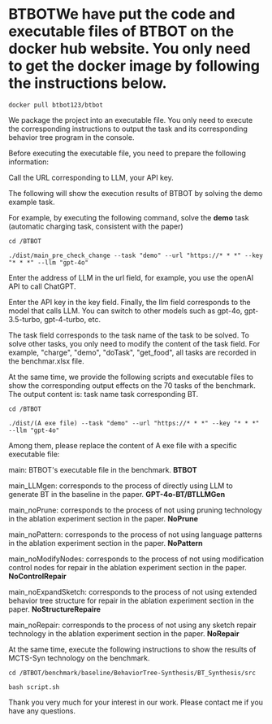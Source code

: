 # BTBOTWe have put the code and executable files of BTBOT on the docker hub website. You only need to get the docker image by following the instructions below.

`docker pull btbot123/btbot`

We package the project into an executable file. You only need to execute the corresponding instructions to output the task and its corresponding behavior tree program in the console.

Before executing the executable file, you need to prepare the following information:

Call the URL corresponding to LLM, your API key.

The following will show the execution results of BTBOT by solving the demo example task.

For example, by executing the following command, solve the **demo** task (automatic charging task, consistent with the paper)

`cd /BTBOT`

`./dist/main_pre_check_change --task "demo" --url "https://* * *" --key "* * *" --llm "gpt-4o"`

Enter the address of LLM in the url field, for example, you use the openAI API to call ChatGPT.

Enter the API key in the key field.
Finally, the llm field corresponds to the model that calls LLM. You can switch to other models such as gpt-4o, gpt-3.5-turbo, gpt-4-turbo, etc.

The task field corresponds to the task name of the task to be solved. To solve other tasks, you only need to modify the content of the task field. For example, "charge", "demo", "doTask", "get_food", all tasks are recorded in the benchmar.xlsx file.

At the same time, we provide the following scripts and executable files to show the corresponding output effects on the 70 tasks of the benchmark. The output content is: task name task corresponding BT.

`cd /BTBOT`

`./dist/(A exe file) --task "demo" --url "https://* * *" --key "* * *" --llm "gpt-4o"`

Among them, please replace the content of A exe file with a specific executable file:

main: BTBOT's executable file in the benchmark. **BTBOT**

main_LLMgen: corresponds to the process of directly using LLM to generate BT in the baseline in the paper. **GPT-4o-BT/BTLLMGen**

main_noPrune: corresponds to the process of not using pruning technology in the ablation experiment section in the paper. **NoPrune**

main_noPattern: corresponds to the process of not using language patterns in the ablation experiment section in the paper. **NoPattern**

main_noModifyNodes: corresponds to the process of not using modification control nodes for repair in the ablation experiment section in the paper. **NoControlRepair**

main_noExpandSketch: corresponds to the process of not using extended behavior tree structure for repair in the ablation experiment section in the paper. **NoStructureRepaire**

main_noRepair: corresponds to the process of not using any sketch repair technology in the ablation experiment section in the paper. **NoRepair**

At the same time, execute the following instructions to show the results of MCTS-Syn technology on the benchmark.

`cd /BTBOT/benchmark/baseline/BehaviorTree-Synthesis/BT_Synthesis/src`

`bash script.sh`



Thank you very much for your interest in our work. Please contact me if you have any questions.
